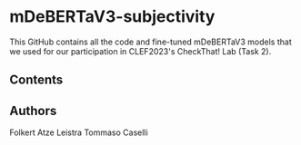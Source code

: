 # mDeBERTaV3-subjectivity
This GitHub contains all the code and fine-tuned mDeBERTaV3 models that we used for our participation in CLEF2023's CheckThat! Lab (Task 2).

## Contents



## Authors

Folkert Atze Leistra
Tommaso Caselli
